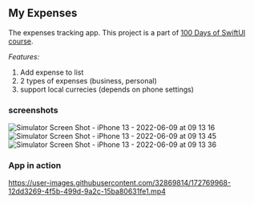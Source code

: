 ## My Expenses

The expenses tracking app.
This project is a part of [100 Days of SwiftUI course](https://www.hackingwithswift.com/100/swiftui).

_Features:_
1. Add expense to list
2. 2 types of expenses (business, personal)
3. support local currecies (depends on phone settings)



### screenshots
![Simulator Screen Shot - iPhone 13 - 2022-06-09 at 09 13 16](https://user-images.githubusercontent.com/32869814/172770185-1aa76a0d-e425-4e9c-bbd2-7d9ffedda37d.png)
![Simulator Screen Shot - iPhone 13 - 2022-06-09 at 09 13 45](https://user-images.githubusercontent.com/32869814/172770182-65f03039-6e4e-40e2-8d1a-3014c4867a6a.png)
![Simulator Screen Shot - iPhone 13 - 2022-06-09 at 09 13 36](https://user-images.githubusercontent.com/32869814/172770180-235e98a2-f43c-4e9c-a712-f7dc365ca115.png)

### App in action

https://user-images.githubusercontent.com/32869814/172769968-12dd3269-4f5b-499d-9a2c-15ba80631fe1.mp4

